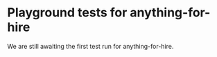 # Playground tests for anything-for-hire
We are still awaiting the first test run for anything-for-hire.
